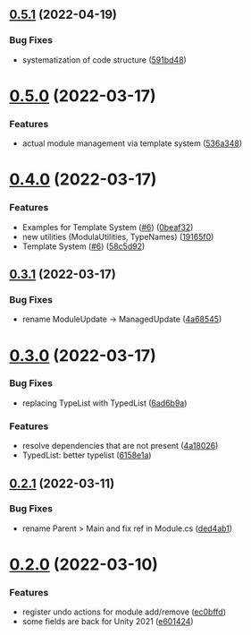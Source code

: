 ## [0.5.1](https://github.com/twistapps/modula/compare/0.5.0...0.5.1) (2022-04-19)


### Bug Fixes

* systematization of code structure ([591bd48](https://github.com/twistapps/modula/commit/591bd48b88ce984de6ba236d4c47d31475029e96))

# [0.5.0](https://github.com/twistapps/modula/compare/0.4.0...0.5.0) (2022-03-17)


### Features

* actual module management via template system ([536a348](https://github.com/twistapps/modula/commit/536a348baeef6f352c10d5556d6b49a616f08d35))

# [0.4.0](https://github.com/twistapps/modula/compare/0.3.1...0.4.0) (2022-03-17)


### Features

* Examples for Template System ([#6](https://github.com/twistapps/modula/issues/6)) ([0beaf32](https://github.com/twistapps/modula/commit/0beaf327a3c461de4e01ae39d6959b1ef78d22dd))
* new utilities (ModulaUtilities, TypeNames) ([19165f0](https://github.com/twistapps/modula/commit/19165f06bfa133087061b50f02046493f2ccd4a7))
* Template System ([#6](https://github.com/twistapps/modula/issues/6)) ([58c5d92](https://github.com/twistapps/modula/commit/58c5d9257162f912b9e5ac4c865f7e087b530278))

## [0.3.1](https://github.com/twistapps/modula/compare/0.3.0...0.3.1) (2022-03-17)


### Bug Fixes

* rename ModuleUpdate -> ManagedUpdate ([4a68545](https://github.com/twistapps/modula/commit/4a68545d40c59136899990da893f4ca896d16cfb))

# [0.3.0](https://github.com/twistapps/modula/compare/0.2.1...0.3.0) (2022-03-17)


### Bug Fixes

* replacing TypeList with TypedList ([6ad6b9a](https://github.com/twistapps/modula/commit/6ad6b9adca158e938c942593fbc671bce547feb7))


### Features

* resolve dependencies that are not present ([4a18026](https://github.com/twistapps/modula/commit/4a180261de4c14625fad52b817f5799047990f79))
* TypedList: better typelist ([6158e1a](https://github.com/twistapps/modula/commit/6158e1a30eedae14ec0544fa30d4381b4f625860))

## [0.2.1](https://github.com/twistapps/modula/compare/0.2.0...0.2.1) (2022-03-11)


### Bug Fixes

* rename Parent > Main and fix ref in Module.cs ([ded4ab1](https://github.com/twistapps/modula/commit/ded4ab1ee49aa9e690a44a833d09929903a8b0f1))

# [0.2.0](https://github.com/twistapps/modula/compare/v0.1.0...0.2.0) (2022-03-10)


### Features

* register undo actions for module add/remove ([ec0bffd](https://github.com/twistapps/modula/commit/ec0bffdd746427b34fc37ac17b9cfc8f4244486b))
* some fields are back for Unity 2021 ([e601424](https://github.com/twistapps/modula/commit/e601424c9745c078d61438811c4349fc6d8601cf))
